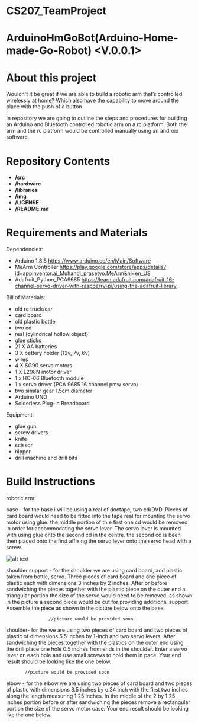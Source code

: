 # CS207_TeamProject

ArduinoHmGoBot(Arduino-Home-made-Go-Robot) <V.0.0.1>
=============

About this project
===========

Wouldn't it be great if we are able to build a robotic arm that’s controlled wirelessly at home? Which also have the capability to move
around the place with the push of a button

In repository we are going to outline the steps and procedures for building an Arduino and Bluetooth controlled robotic arm on a rc 
platform. Both the arm and the rc platform would be controlled manually using an android software.

Repository Contents
============
* **/src** 
* **/hardware** 
* **/libraries** 
* **/img** 
* **/LICENSE** 
* **/README.md** 

Requirements and Materials
============

Dependencies:
* Arduino 1.8.6 https://www.arduino.cc/en/Main/Software
* MeArm Controller https://play.google.com/store/apps/details?id=appinventor.ai_Muhandi_prasetyo.MeArm&hl=en_US
* Adafruit_Python_PCA9685 https://learn.adafruit.com/adafruit-16-channel-servo-driver-with-raspberry-pi/using-the-adafruit-library

Bill of Materials:
* old rc truck/car
* card board
* old plastic bottle
* two cd
* real (cylindrical hollow object)
* glue sticks
* 21 X AA batteries 
* 3 X battery holder (12v, 7v, 6v)
* wires
* 4 X SG90 servo motors
* 1 X L298N motor driver
* 1 x HC-06 Bluetooth module
* 1 x servo driver (PCA 9685 16 channel pmw servo)
* two similar gear 1.5cm diameter 
* Arduino UNO
* Solderless Plug-in Breadboard

Equipment:
* glue gun
* screw drivers
* knife
* scissor
* nipper
* drill machine and drill bits


Build Instructions
==================

robotic arm:

base - for the base i will be using a real of doctape, two cd/DVD. Pieces of card board would need to be fitted into the tape real for          mounting the servo motor using glue. the middle portion of th e first one cd would be removed in order for accommodating the            servo lever. The servo lever is mounted with using glue onto the second cd in the centre. the second cd is been then placed            onto the first affixing the servo lever onto the servo head with a screw.

![alt text][pic1]

[pic1]: https://github.com/rajuRapc/CS207_TeamProject/blob/master/img/base.png "Logo Title Text 2"
        
 shoulder support - for the shoulder we are using card board, and plastic taken from bottle, servo. Three pieces of card board and one                       piece of plastic each with dimensions 3 inches by 2 inches. After or before sandwiching the pieces together with                       the plastic piece on the outer end a triangular portion the size of the servo would need to be removed. as shown in                     the picture a second piece would be cut for providing additional support. Assemble the piece as shown in the                           picture below onto the base.
 
                    //picture would be provided soon
 
 shoulder- for the we are using two pieces of card board and two pieces of plastic of dimensions 5.5 inches by 1-inch and two servo                levers. After sandwiching the pieces together with the plastics on the outer end using the drill place one hole 0.5 inches              from  ends in the shoulder. Enter a servo lever on each hole and use small screws to hold them in pace. Your end result                should be looking like the one below.
  
           //picture would be provided soon
           
elbow - for the elbow we are using two pieces of card board and two pieces of plastic with dimensions 8.5 inches by o.34 inch with the           first two inches along the length measuring 1.25 inches. In the middle of the 2 by 1.25 inches portion before or after                 sandwiching the pieces remove a rectangular portion the size of the servo motor case. Your end result should be looking like           the one below.


